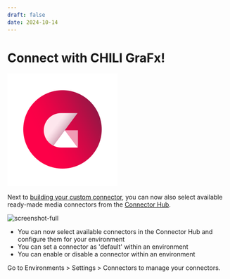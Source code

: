 ```yaml
---
draft: false
date: 2024-10-14
---
```


# Connect with CHILI GraFx!

![rn_icon](icon-CHILI-GraFx.svg)

Next to [building your custom connector](../../../../../GraFx-Developers/connectors/media-connector/build-a-simple-media-connector/), you can now also select available ready-made media connectors from the [Connector Hub](../../../../../GraFx-Studio/guides/connector-hub/).

![screenshot-full](/release-notes/releasenotesassets/Connector-Hub.gif)

<!-- more -->

- You can now select available connectors in the Connector Hub and configure them for your environment
- You can set a connector as 'default' within an environment
- You can enable or disable a connector within an environment

Go to Environments > Settings > Connectors to manage your connectors.